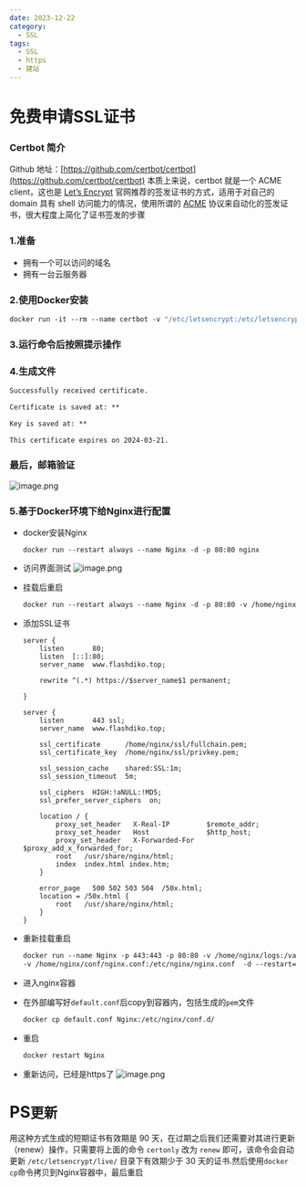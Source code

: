 ```yaml
---
date: 2023-12-22
category:
  - SSL
tags:
  - SSL
  - https
  - 建站
---
```

# 免费申请SSL证书
### Certbot 简介

Github 地址：[https://github.com/certbot/certbot](https://github.com/certbot/certbot)
本质上来说，certbot 就是一个 ACME client，这也是 [Let’s Encrypt](https://letsencrypt.org/getting-started/) 官网推荐的签发证书的方式，适用于对自己的 domain 具有 shell 访问能力的情况，使用所谓的 [ACME](https://en.wikipedia.org/wiki/Automatic_Certificate_Management_Environment) 协议来自动化的签发证书，很大程度上简化了证书签发的步骤

### 1.准备
- 拥有一个可以访问的域名
- 拥有一台云服务器
### 2.使用Docker安装
```dockerfile
docker run -it --rm --name certbot -v "/etc/letsencrypt:/etc/letsencrypt" -v "/var/lib/letsencrypt:/var/lib/letsencrypt" -p 80:80 certbot/certbot certonly
```
### 3.运行命令后按照提示操作
### 4.生成文件
```txt
Successfully received certificate.

Certificate is saved at: **

Key is saved at: **

This certificate expires on 2024-03-21.
```
### 最后，邮箱验证

![image.png](https://s2.loli.net/2023/12/22/wb8DXhiJMolnVfe.png)

### 5.基于Docker环境下给Nginx进行配置
- docker安装Nginx

  ```docker
  docker run --restart always --name Nginx -d -p 80:80 nginx
  ```

- 访问界面测试
	![image.png](https://s2.loli.net/2023/12/22/wISLkVTGi6vMzbN.png)
 - 挂载后重启

   ```dockerfile
   docker run --restart always --name Nginx -d -p 80:80 -v /home/nginx/html:/usr/share/nginx/html -v /home/nginx/conf/nginx.conf:/etc/nginx/nginx.conf nginx
   ```
- 添加SSL证书

  ```nginx
  server {  
      listen       80;  
      listen  [::]:80;  
      server_name  www.flashdiko.top;  
    
      rewrite ^(.*) https://$server_name$1 permanent;  
    
  }  
    
  server {  
      listen       443 ssl;  
      server_name  www.flashdiko.top;  
    
      ssl_certificate      /home/nginx/ssl/fullchain.pem;  
      ssl_certificate_key  /home/nginx/ssl/privkey.pem;  
    
      ssl_session_cache    shared:SSL:1m;  
      ssl_session_timeout  5m;  
    
      ssl_ciphers  HIGH:!aNULL:!MD5;  
      ssl_prefer_server_ciphers  on;  
    
      location / {  
          proxy_set_header   X-Real-IP         $remote_addr;  
          proxy_set_header   Host              $http_host;  
          proxy_set_header   X-Forwarded-For   $proxy_add_x_forwarded_for;  
          root   /usr/share/nginx/html;  
          index  index.html index.htm;  
      }  
    
      error_page   500 502 503 504  /50x.html;  
      location = /50x.html {  
          root   /usr/share/nginx/html;  
      }  
  }
  ```
- 重新挂载重启

  ```dockerfile
  docker run --name Nginx -p 443:443 -p 80:80 -v /home/nginx/logs:/var/log/nginx -v/home/nginx/html:/usr/share/nginx/html
  -v /home/nginx/conf/nginx.conf:/etc/nginx/nginx.conf  -d --restart=always nginx
  ```
- 进入nginx容器

- 在外部编写好`default.conf`后copy到容器内，包括生成的`pem`文件

  ```dockerfile
  docker cp default.conf Nginx:/etc/nginx/conf.d/
  ```
- 重启

  ```dockerfile
  docker restart Nginx
  ```
- 重新访问，已经是https了
![image.png](https://s2.loli.net/2023/12/22/6DleOLvCc7ENyJH.png)

# PS`更新`

用这种方式生成的短期证书有效期是 90 天，在过期之后我们还需要对其进行更新（renew）操作，只需要将上面的命令 `certonly` 改为 `renew` 即可，该命令会自动更新 `/etc/letsencrypt/live/` 目录下有效期少于 30 天的证书.然后使用`docker cp`命令拷贝到Nginx容器中，最后重启

